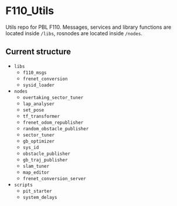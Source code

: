 # F110_Utils

Utils repo for PBL F110. Messages, services and library functions are located inside `/libs`, rosnodes are located inside `/nodes`.

## Current structure
  - `libs`
    - `f110_msgs`
    - `frenet_conversion`
    - `sysid_loader`
  - `nodes`
    - `overtaking_sector_tuner`
    - `lap_analyser`
    - `set_pose`
    - `tf_transformer`
    - `frenet_odom_republisher`
    - `random_obstacle_publisher`
    - `sector_tuner`
    - `gb_optimizer`
    - `sys_id`
    - `obstacle_publisher`
    - `gb_traj_publisher`
    - `slam_tuner`
    - `map_editor`
    - `frenet_conversion_server`
  - `scripts`
    - `pit_starter`
    - `system_delays`

